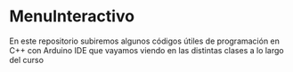 # MenuInteractivo
En este repositorio subiremos algunos códigos útiles de programación en C++ con Arduino IDE que vayamos viendo en las distintas clases a lo largo del curso
